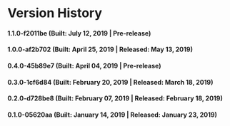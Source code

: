 # Version History


#### 1.1.0-f2011be (Built: July 12, 2019 | Pre-release)

#### 1.0.0-af2b702 (Built: April 25, 2019 | Released: May 13, 2019)

#### 0.4.0-45b89e7 (Built: April 04, 2019 | Pre-release)

#### 0.3.0-1cf6d84 (Built: February 20, 2019 | Released: March 18, 2019)

#### 0.2.0-d728be8 (Built: February 07, 2019 | Released: February 18, 2019)

#### 0.1.0-05620aa (Built: January 14, 2019 | Released: January 23, 2019)

